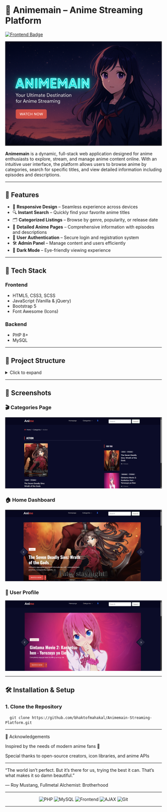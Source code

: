 
# 🌸 Animemain – Anime Streaming Platform 

[![Frontend Badge](https://img.shields.io/badge/Animemain-Your%20Ultimate%20Anime%20Destination-FF69B4?style=for-the-badge&logo=html5&logoColor=white&colorA=8A2BE2)](https://animemain.example.com)


![Animemain Banner](image/anime.png)

**Animemain** is a dynamic, full-stack web application designed for anime enthusiasts to explore, stream, and manage anime content online. With an intuitive user interface, the platform allows users to browse anime by categories, search for specific titles, and view detailed information including episodes and descriptions.

---

## 🚀 Features

- 🎨 **Responsive Design** – Seamless experience across devices
- 🔍 **Instant Search** – Quickly find your favorite anime titles
- 🗂️ **Categorized Listings** – Browse by genre, popularity, or release date
- 📄 **Detailed Anime Pages** – Comprehensive information with episodes and descriptions
- 🔐 **User Authentication** – Secure login and registration system
- 🛠️ **Admin Panel** – Manage content and users efficiently
- 🌙 **Dark Mode** – Eye-friendly viewing experience

---

## 🧰 Tech Stack

### Frontend
- HTML5, CSS3, SCSS
- JavaScript (Vanilla & jQuery)
- Bootstrap 5
- Font Awesome (Icons)

### Backend
- PHP 8+
- MySQL

---


## 📁 Project Structure

<details>
<summary>Click to expand</summary>

      Animemain-Streaming-Platform/
      ├── admin/                      # Admin dashboard for managing content and users
      │   ├── manage_anime.php        # CRUD operations for anime content
      │   ├── manage_users.php        # User management
      │   └── dashboard.php           # Admin overview and reports
      ├── assets/                     # Static frontend assets
      │   ├── css/                    # CSS and SCSS files
      │   ├── js/                     # JavaScript and AJAX scripts
      │   ├── images/                 # Images (thumbnails, banners, logos)
      │   └── fonts/                  # Web fonts
      ├── auth/                       # User authentication system
      │   ├── login.php               # Login page and logic
      │   ├── register.php            # Registration page
      │   ├── logout.php              # Logout script
      │   └── password_reset.php      # Password recovery/reset
      ├── config/                     # Configuration files
      │   └── config.php              # Database credentials and constants
      ├── includes/                   # Reusable PHP components & utilities
      │   ├── header.php              # Common header markup
      │   ├── footer.php              # Common footer markup
      │   ├── db_connect.php          # Database connection setup
      │   ├── functions.php           # Helper functions
      │   └── session_manager.php     # Session handling and user validation
      ├── pages/                      # Main frontend pages
      │   ├── categories.php          # Anime categories listing
      │   ├── anime_details.php       # Detailed anime and episodes
      │   ├── watch.php               # Streaming/player page
      │   └── profile.php             # User profile and settings
      ├── uploads/                    # Uploaded media files
      │   ├── thumbnails/             # Anime thumbnail images
      │   └── videos/                 # Video files for streaming
      ├── search.php                  # Search functionality
      ├── index.php                   # Homepage
      ├── database.sql                # SQL database setup script
      ├── .htaccess                   # Apache configuration (rewrite rules, security)
      ├── README.md                   # Project documentation
      └── LICENSE                    # License information

</details>

---

## 📸 Screenshots

### 🎬 Categories Page  
![Categories](/image/categories.png)

### 🏠 Home Dashboard  
![Dashboard](/image/homepage.png)

### 👤 User Profile  
![Profile](/image/front-page.png)

---

## 🛠️ Installation & Setup

### 1. Clone the Repository

      git clone https://github.com/bhaktofmahakal/Animemain-Streaming-Platform.git

---



🙌 Acknowledgements

Inspired by the needs of modern anime fans 🌸

Special thanks to open-source creators, icon libraries, and anime APIs

---

“The world isn’t perfect. But it’s there for us, trying the best it can. That’s what makes it so damn beautiful.”

— Roy Mustang, Fullmetal Alchemist: Brotherhood

---

<p align="center">
  <img src="https://img.shields.io/badge/Language-PHP-blue?style=for-the-badge&logo=php&logoColor=white" alt="PHP" />
  <img src="https://img.shields.io/badge/Database-MySQL-yellow?style=for-the-badge&logo=mysql&logoColor=black" alt="MySQL" />
  <img src="https://img.shields.io/badge/Frontend-HTML5%2C%20CSS3%2C%20JavaScript-orange?style=for-the-badge&logo=html5&logoColor=white" alt="Frontend" />
  <img src="https://img.shields.io/badge/AJAX-Real--Time-lightgrey?style=for-the-badge&logo=ajax" alt="AJAX" />
  <img src="https://img.shields.io/badge/Version%20Control-Git-black?style=for-the-badge&logo=git&logoColor=white" alt="Git" />
</p>



---

